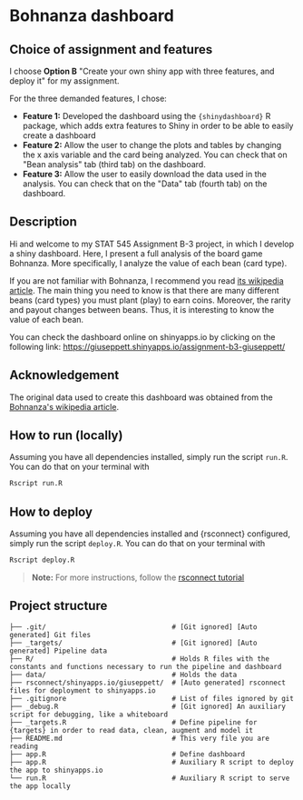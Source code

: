 # Bohnanza dashboard

## Choice of assignment and features

I choose **Option B** "Create your own shiny app with three features, and deploy it" for my assignment.

For the three demanded features, I chose:

- **Feature 1:** Developed the dashboard using the `{shinydashboard}` R package, which adds extra features to Shiny in order to be able to easily create a dashboard
- **Feature 2:** Allow the user to change the plots and tables by changing the x axis variable and the card being analyzed. You can check that on "Bean analysis" tab (third tab) on the dashboard.
- **Feature 3:** Allow the user to easily download the data used in the analysis. You can check that on the "Data" tab (fourth tab) on the dashboard.

## Description

Hi and welcome to my STAT 545 Assignment B-3 project, in which I develop a shiny dashboard. Here, I present a full analysis of the board game Bohnanza. More specifically, I analyze the value of each bean (card type).

If you are not familiar with Bohnanza, I recommend you read [its wikipedia article](https://en.wikipedia.org/wiki/Bohnanza). The main thing you need to know is that there are many different beans (card types) you must plant (play) to earn coins. Moreover, the rarity and payout changes between beans. Thus, it is interesting to know the value of each bean.

You can check the dashboard online on shinyapps.io by clicking on the following link: https://giuseppett.shinyapps.io/assignment-b3-giuseppett/

## Acknowledgement

The original data used to create this dashboard was obtained from the [Bohnanza's wikipedia article](https://en.wikipedia.org/wiki/Bohnanza).

## How to run (locally)

Assuming you have all dependencies installed, simply run the script `run.R`. You can do that on your terminal with

```bash
Rscript run.R
```

## How to deploy

Assuming you have all dependencies installed and {rsconnect} configured, simply run the script `deploy.R`. You can do that on your terminal with

```bash
Rscript deploy.R
```

> **Note:** For more instructions, follow the [rsconnect tutorial](https://shiny.rstudio.com/articles/shinyapps.html)

## Project structure

```
├── .git/                               # [Git ignored] [Auto generated] Git files
├── _targets/                           # [Git ignored] [Auto generated] Pipeline data
├── R/                                  # Holds R files with the constants and functions necessary to run the pipeline and dashboard
├── data/                               # Holds the data
├── rsconnect/shinyapps.io/giuseppett/  # [Auto generated] rsconnect files for deployment to shinyapps.io
├── .gitignore                          # List of files ignored by git
├── _debug.R                            # [Git ignored] An auxiliary script for debugging, like a whiteboard
├── _targets.R                          # Define pipeline for {targets} in order to read data, clean, augment and model it
├── README.md                           # This very file you are reading
├── app.R                               # Define dashboard
├── app.R                               # Auxiliary R script to deploy the app to shinyapps.io
└── run.R                               # Auxiliary R script to serve the app locally
```
